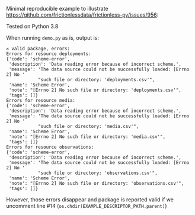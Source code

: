 Minimal reproducible example to illustrate https://github.com/frictionlessdata/frictionless-py/issues/956:

Tested on Python 3.8

When running `demo.py` as is, output is:

    
    ✕ valid package, errors:
    Errors for resource deployments:
    {'code': 'scheme-error',
     'description': 'Data reading error because of incorrect scheme.',
     'message': 'The data source could not be successfully loaded: [Errno 2] No '
                "such file or directory: 'deployments.csv'",
     'name': 'Scheme Error',
     'note': "[Errno 2] No such file or directory: 'deployments.csv'",
     'tags': []}
    Errors for resource media:
    {'code': 'scheme-error',
     'description': 'Data reading error because of incorrect scheme.',
     'message': 'The data source could not be successfully loaded: [Errno 2] No '
                "such file or directory: 'media.csv'",
     'name': 'Scheme Error',
     'note': "[Errno 2] No such file or directory: 'media.csv'",
     'tags': []}
    Errors for resource observations:
    {'code': 'scheme-error',
     'description': 'Data reading error because of incorrect scheme.',
     'message': 'The data source could not be successfully loaded: [Errno 2] No '
                "such file or directory: 'observations.csv'",
     'name': 'Scheme Error',
     'note': "[Errno 2] No such file or directory: 'observations.csv'",
     'tags': []}
    
However, those errors disappear and package is reported valid if we uncomment line #14 (`os.chdir(EXAMPLE_DESCRIPTOR_PATH.parent)`)